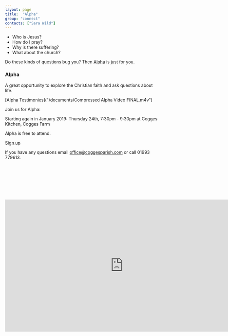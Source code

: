 ```yaml
---
layout: page
title:  "Alpha"
group: "connect"
contacts: ["Sara Wild"]
---
```


* Who is Jesus?
* How do I pray?
* Why is there suffering?
* What about the church?

Do these kinds of questions bug you? Then [Alpha](http://alpha.org/) is just for you.

### Alpha

A great opportunity to explore the Christian faith and ask questions about life.

[Alpha Testimonies]("/documents/Compressed Alpha Video FINAL.m4v")

Join us for Alpha:

Starting again in January 2019: Thursday 24th, 7:30pm - 9:30pm at Cogges Kitchen, Cogges Farm

Alpha is free to attend.

[Sign up](https://stmaryscogges.churchsuite.co.uk/events/vrtthpdf)

If you have any questions email office@coggesparish.com or call 01993 779613.

<br><br><br><br><br><br>

<iframe width="771" height="434" src="https://www.youtube.com/embed/-WXr0vcT45w" frameborder="0" allowfullscreen></iframe>
